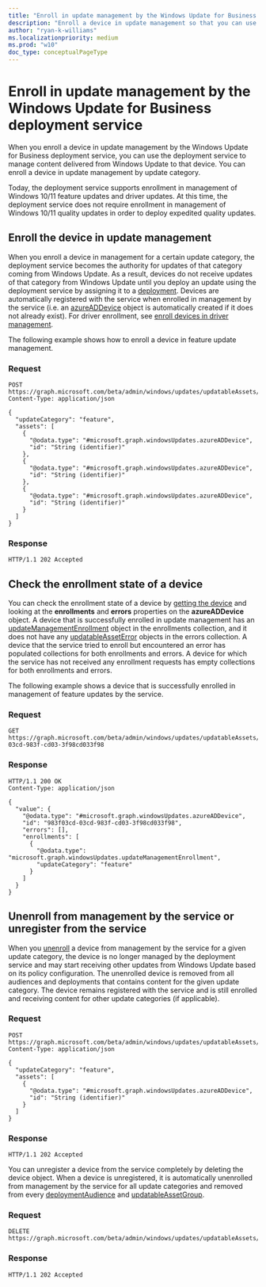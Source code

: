```yaml
---
title: "Enroll in update management by the Windows Update for Business deployment service"
description: "Enroll a device in update management so that you can use the Windows Update for Business deployment service to manage content delivered from Windows Update to that device."
author: "ryan-k-williams"
ms.localizationpriority: medium
ms.prod: "w10"
doc_type: conceptualPageType
---
```


# Enroll in update management by the Windows Update for Business deployment service

When you enroll a device in update management by the Windows Update for Business deployment service, you can use the deployment service to manage content delivered from Windows Update to that device. You can enroll a device in update management by update category.

Today, the deployment service supports enrollment in management of Windows 10/11 feature updates and driver updates. At this time, the deployment service does not require enrollment in management of Windows 10/11 quality updates in order to deploy expedited quality updates.

## Enroll the device in update management

When you enroll a device in management for a certain update category, the deployment service becomes the authority for updates of that category coming from Windows Update. As a result, devices do not receive updates of that category from Windows Update until you deploy an update using the deployment service by assigning it to a [deployment](windowsupdates-deployments). Devices are automatically registered with the service when enrolled in management by the service (i.e. an [azureADDevice](/graph/api/resources/windowsupdates-azureaddevice) object is automatically created if it does not already exist). For driver enrollment, see [enroll devices in driver management](windowsupdates-manage-driver-update#Step-1:-Enroll-devices-in-driver-management).

The following example shows how to enroll a device in feature update management.

### Request

``` http
POST https://graph.microsoft.com/beta/admin/windows/updates/updatableAssets/enrollAssets
Content-Type: application/json

{
  "updateCategory": "feature",
  "assets": [
    {
      "@odata.type": "#microsoft.graph.windowsUpdates.azureADDevice",
      "id": "String (identifier)"
    },
    {
      "@odata.type": "#microsoft.graph.windowsUpdates.azureADDevice",
      "id": "String (identifier)"
    },
    {
      "@odata.type": "#microsoft.graph.windowsUpdates.azureADDevice",
      "id": "String (identifier)"
    }
  ]
}
```

### Response

``` http
HTTP/1.1 202 Accepted
```

## Check the enrollment state of a device

You can check the enrollment state of a device by [getting the device](/graph/api/windowsupdates-azureaddevice-get) and looking at the **enrollments** and **errors** properties on the **azureADDevice** object. A device that is successfully enrolled in update management has an [updateManagementEnrollment](/graph/api/resources/windowsupdates-updatemanagementenrollment) object in the enrollments collection, and it does not have any [updatableAssetError](/graph/api/resources/windowsupdates-updatableasseterror) objects in the errors collection. A device that the service tried to enroll but encountered an error has populated collections for both enrollments and errors. A device for which the service has not received any enrollment requests has empty collections for both enrollments and errors.

The following example shows a device that is successfully enrolled in management of feature updates by the service.

### Request

```http
GET https://graph.microsoft.com/beta/admin/windows/updates/updatableAssets/983f03cd-03cd-983f-cd03-3f98cd033f98
```

### Response
``` http
HTTP/1.1 200 OK
Content-Type: application/json

{
  "value": {
    "@odata.type": "#microsoft.graph.windowsUpdates.azureADDevice",
    "id": "983f03cd-03cd-983f-cd03-3f98cd033f98",
    "errors": [],
    "enrollments": [
      {
        "@odata.type": "microsoft.graph.windowsUpdates.updateManagementEnrollment",
        "updateCategory": "feature"
      }
    ]
  }
}
```

## Unenroll from management by the service or unregister from the service 

When you [unenroll](/graph/api/windowsupdates-updatableasset-unenrollassets) a device from management by the service for a given update category, the device is no longer managed by the deployment service and may start receiving other updates from Windows Update based on its policy configuration. The unenrolled device is removed from all audiences and deployments that contains content for the given update category. The device remains registered with the service and is still enrolled and receiving content for other update categories (if applicable).

### Request

``` http
POST https://graph.microsoft.com/beta/admin/windows/updates/updatableAssets/unenrollAssets
Content-Type: application/json

{
  "updateCategory": "feature",
  "assets": [
    {
      "@odata.type": "#microsoft.graph.windowsUpdates.azureADDevice",
      "id": "String (identifier)"
    }
  ]
}
```

### Response

``` http
HTTP/1.1 202 Accepted
```

You can unregister a device from the service completely by deleting the device object. When a device is unregistered, it is automatically unenrolled from management by the service for all update categories and removed from every [deploymentAudience](/graph/api/resources/windowsupdates-deploymentaudience) and [updatableAssetGroup](/graph/api/resources/windowsupdates-updatableassetgroup).

### Request

``` http
DELETE https://graph.microsoft.com/beta/admin/windows/updates/updatableAssets/{azureADDeviceId}
```

### Response
``` http
HTTP/1.1 202 Accepted
```
